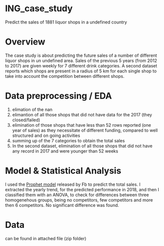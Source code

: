 # ING_case_study
Predict the sales of 1881 liquor shops in a undefined country

# Overview

The case study is about predicting the future sales of a number of different liquor shops in un undefined area. Sales of the previous 5 years (from 2012 to 2017) are given
weekly for 7 different drink categories. A second dataset reports which shops are present in a radius of 5 km for each single shop to take into account the competition between different shops. 

# Data preprocessing / EDA
1. elimation of the nan
2. elimantion of all those shops that did not have data for the 2017 (they closed/failed)
3. elimination of those shops that have less than 52 rows reported (one year of sales) as they necessitate of different funding, compared to well structured and on going activities
4. summing up of the 7 categories to obtain the total sales
5. In the second dataset, elimination of all those shops that did not have any record in 2017 and were younger than 52 weeks

# Model & Statistical Analysis
I used the [Prophet model](https://facebook.github.io/prophet/) released by Fb to predict the total sales. I extracted the yearly trend, for the predicted performance in 2018, and then I classified them with an ANOVA, to check for differences between three homogenehous groups, being no competitors, few competitors and more then 6 competitors. No significant difference was found.

# Data
can be found in attached file (zip folder)

